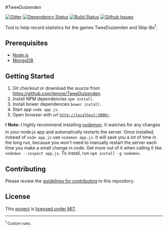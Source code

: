 #TweeDuizenden

[![Gitter](https://badges.gitter.im/Join%20Chat.svg)](https://gitter.im/jerone/TweeDuizenden)
[![Dependency Status](http://img.shields.io/david/jerone/TweeDuizenden.svg)](https://david-dm.org/jerone/TweeDuizenden)
[![Build Status](http://img.shields.io/travis/jerone/TweeDuizenden.svg)](https://travis-ci.org/jerone/TweeDuizenden)
[![Github Issues](http://img.shields.io/github/issues/jerone/TweeDuizenden.svg)](https://github.com/jerone/TweeDuizenden/issues)

Tool to help record statistics for the games TweeDuizenden and Skip-Bo<sup>1</sup>.


## Prerequisites

- [Node.js](http://nodejs.org)
- [MongoDB](http://www.mongodb.org)


## Getting Started

1. Git checkout or download the source from https://github.com/jerone/TweeDuizenden.
2. Install NPM dependencies `npm install`.
3. Install bower dependencies `bower install`.
4. Start app `node app.js`.
5. Open browser with url [`http://localhost:3000/`](http://localhost:3000/).

:exclamation: **Note:** I highly recommend installing [nodemon](https://github.com/remy/nodemon).
It watches for any changes in your node.js app and automatically restarts the server.
Once installed, instead of `node app.js` use `nodemon app.js`.
It will save you a lot of time in the long run, because you won't need to manually restart the server each time you make a small change in code. Get more out of it when calling it like `nodemon --inspect app.js`.
To install, run `npm install -g nodemon`.


## Contributing

Please review the [guidelines for contributing](https://github.com/jerone/TweeDuizenden/blob/master/CONTRIBUTING.md) to this repository.


## License

This [project](https://github.com/jerone/TweeDuizenden) is [licensed under MIT](https://github.com/jerone/TweeDuizenden/blob/master/LICENSE).

-------------

<small><sup>1</sup> Custom rules.</small>
